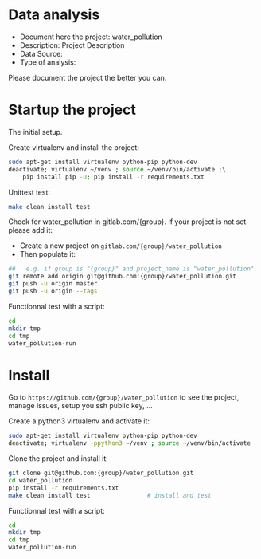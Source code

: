 # Data analysis
- Document here the project: water_pollution
- Description: Project Description
- Data Source:
- Type of analysis:

Please document the project the better you can.

# Startup the project

The initial setup.

Create virtualenv and install the project:
```bash
sudo apt-get install virtualenv python-pip python-dev
deactivate; virtualenv ~/venv ; source ~/venv/bin/activate ;\
    pip install pip -U; pip install -r requirements.txt
```

Unittest test:
```bash
make clean install test
```

Check for water_pollution in gitlab.com/{group}.
If your project is not set please add it:

- Create a new project on `gitlab.com/{group}/water_pollution`
- Then populate it:

```bash
##   e.g. if group is "{group}" and project_name is "water_pollution"
git remote add origin git@github.com:{group}/water_pollution.git
git push -u origin master
git push -u origin --tags
```

Functionnal test with a script:

```bash
cd
mkdir tmp
cd tmp
water_pollution-run
```

# Install

Go to `https://github.com/{group}/water_pollution` to see the project, manage issues,
setup you ssh public key, ...

Create a python3 virtualenv and activate it:

```bash
sudo apt-get install virtualenv python-pip python-dev
deactivate; virtualenv -ppython3 ~/venv ; source ~/venv/bin/activate
```

Clone the project and install it:

```bash
git clone git@github.com:{group}/water_pollution.git
cd water_pollution
pip install -r requirements.txt
make clean install test                # install and test
```
Functionnal test with a script:

```bash
cd
mkdir tmp
cd tmp
water_pollution-run
```
